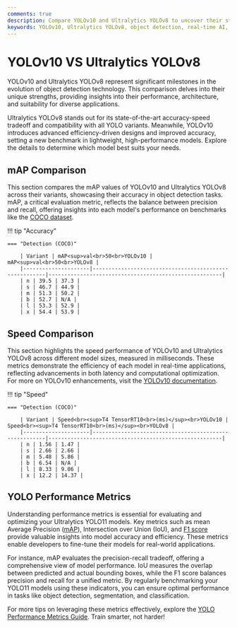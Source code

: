 ```yaml
---
comments: true
description: Compare YOLOv10 and Ultralytics YOLOv8 to uncover their strengths in object detection, real-time AI, and edge AI deployment. Explore how these models perform in computer vision tasks and discover which one suits your needs best.
keywords: YOLOv10, Ultralytics YOLOv8, object detection, real-time AI, edge AI, computer vision
---
```


# YOLOv10 VS Ultralytics YOLOv8

YOLOv10 and Ultralytics YOLOv8 represent significant milestones in the evolution of object detection technology. This comparison delves into their unique strengths, providing insights into their performance, architecture, and suitability for diverse applications.

Ultralytics YOLOv8 stands out for its state-of-the-art accuracy-speed tradeoff and compatibility with all YOLO variants. Meanwhile, YOLOv10 introduces advanced efficiency-driven designs and improved accuracy, setting a new benchmark in lightweight, high-performance models. Explore the details to determine which model best suits your needs.

## mAP Comparison

This section compares the mAP values of YOLOv10 and Ultralytics YOLOv8 across their variants, showcasing their accuracy in object detection tasks. mAP, a critical evaluation metric, reflects the balance between precision and recall, offering insights into each model's performance on benchmarks like the [COCO dataset](https://docs.ultralytics.com/datasets/detect/coco/).

!!! tip "Accuracy"

    === "Detection (COCO)"

    	| Variant | mAP<sup>val<br>50<br>YOLOv10 | mAP<sup>val<br>50<br>YOLOv8 |
    	|---------------------|-------------------------------------------------------|-------------------------------------------------------|
    	| n | 39.5 | 37.3 |
    	| s | 46.7 | 44.9 |
    	| m | 51.3 | 50.2 |
    	| b | 52.7 | N/A |
    	| l | 53.3 | 52.9 |
    	| x | 54.4 | 53.9 |


## Speed Comparison

This section highlights the speed performance of YOLOv10 and Ultralytics YOLOv8 across different model sizes, measured in milliseconds. These metrics demonstrate the efficiency of each model in real-time applications, reflecting advancements in both latency and computational optimization. For more on YOLOv10 enhancements, visit the [YOLOv10 documentation](https://docs.ultralytics.com/models/yolov10/).

!!! tip "Speed"

    === "Detection (COCO)"

    	| Variant | Speed<br><sup>T4 TensorRT10<br>(ms)</sup><br>YOLOv10 | Speed<br><sup>T4 TensorRT10<br>(ms)</sup><br>YOLOv8 |
    	|---------------------|-------------------------------------------------------|-------------------------------------------------------|
    	| n | 1.56 | 1.47 |
    	| s | 2.66 | 2.66 |
    	| m | 5.48 | 5.86 |
    	| b | 6.54 | N/A |
    	| l | 8.33 | 9.06 |
    	| x | 12.2 | 14.37 |

## YOLO Performance Metrics

Understanding performance metrics is essential for evaluating and optimizing your Ultralytics YOLO11 models. Key metrics such as mean Average Precision ([mAP](https://www.ultralytics.com/glossary/accuracy)), Intersection over Union (IoU), and [F1 score](https://www.ultralytics.com/glossary/f1-score) provide valuable insights into model accuracy and efficiency. These metrics enable developers to fine-tune their models for real-world applications.

For instance, mAP evaluates the precision-recall tradeoff, offering a comprehensive view of model performance. IoU measures the overlap between predicted and actual bounding boxes, while the F1 score balances precision and recall for a unified metric. By regularly benchmarking your YOLO11 models using these indicators, you can ensure optimal performance in tasks like object detection, segmentation, and classification.

For more tips on leveraging these metrics effectively, explore the [YOLO Performance Metrics Guide](https://docs.ultralytics.com/guides/yolo-performance-metrics/). Train smarter, not harder!

